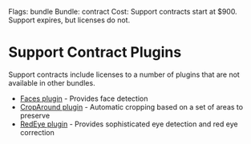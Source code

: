 Flags: bundle
Bundle: contract
Cost: Support contracts start at $900. Support expires, but licenses do not. 

# Support Contract Plugins

Support contracts include licenses to a number of plugins that are not available in other bundles.

* [Faces plugin](/plugins/faces) - Provides face detection 
* [CropAround plugin](/plugins/croparound) - Automatic cropping based on a set of areas to preserve
* [RedEye plugin](/plugins/redeye) - Provides sophisticated eye detection and red eye correction